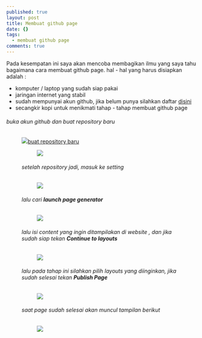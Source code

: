 ```yaml
---
published: true
layout: post
title: Membuat github page
date: {}
tags: 
  - membuat github page
comments: true
---
```

Pada kesempatan ini saya akan mencoba membagikan ilmu yang saya tahu bagaimana cara membuat github page.
hal - hal yang harus disiapkan adalah :
- komputer / laptop yang sudah siap pakai
- jaringan internet yang stabil
- sudah mempunyai akun github, jika belum punya silahkan daftar [disini](https://github.com/)
- secangkir kopi untuk menikmati tahap - tahap membuat github page

###### buka akun github dan buat repository baru

<figure>
	<a href="http://s20.postimg.org/p8yrm3aal/1_new_repository.png"><img src="http://s20.postimg.org/p8yrm3aal/1_new_repository.png></a></figure>
 
###### buat repository baru
<figure>
	<a href="http://s20.postimg.org/tn78xxkv1/2_create.png"><img src="http://s20.postimg.org/tn78xxkv1/2_create.png"></a></figure>

###### setelah repository jadi, masuk ke setting
<figure>
	<a href="http://s20.postimg.org/lrwpj4b8d/3_setting.png"><img src="http://s20.postimg.org/lrwpj4b8d/3_setting.png"></a></figure>

###### lalu cari **launch page generator**
<figure>
	<a href="http://s20.postimg.org/qpaa48d7h/4_generator.png"><img src="http://s20.postimg.org/qpaa48d7h/4_generator.png"></a></figure>

###### lalu isi _content_ yang ingin ditampilakan di _website_ , dan jika sudah siap tekan **Continue to layouts**
<figure>
	<a href="http://s20.postimg.org/6bj58u6l9/5_continue.png"><img src="http://s20.postimg.org/6bj58u6l9/5_continue.png"></a></figure>

###### lalu pada tahap ini silahkan pilih layouts yang diinginkan, jika sudah selesai tekan **Publish Page**
<figure>
	<a href="http://s20.postimg.org/dnoledot9/6_layout.png"><img src="http://s20.postimg.org/dnoledot9/6_layout.png"></a></figure>

###### saat  page sudah selesai akan muncul tampilan berikut
<figure>
	<a href="http://s20.postimg.org/uqrd9w5i5/7_selesai.png"><img src="http://s20.postimg.org/uqrd9w5i5/7_selesai.png"></a></figure>
